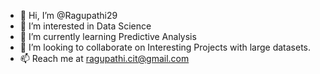 - 👋 Hi, I’m @Ragupathi29
- 👀 I’m interested in Data Science
- 🌱 I’m currently learning Predictive Analysis
- 💞️ I’m looking to collaborate on Interesting Projects with large datasets.
- 📫 Reach me at ragupathi.cit@gmail.com

<!---
Ragupathi29/Ragupathi29 is a ✨ special ✨ repository because its `README.md` (this file) appears on your GitHub profile.
You can click the Preview link to take a look at your changes.
--->
